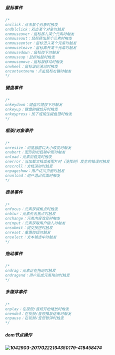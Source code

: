 ##### 鼠标事件

```css
/*
onclick：点击某个对象时触发
ondblclick：双击某个对象时触发
onmouseover：鼠标移入某个元素时触发
onmouseout：鼠标移出某个元素时触发
onmouseenter：鼠标进入某个元素时触发
onmouseleave：鼠标离开某个元素时触发
onmousedown：鼠标按下时触发
onmouseup：鼠标抬起时触发
onmousemove：鼠标被移动时触发
onwheel：鼠标滚轮滚动时触发
oncontextmenu：点击鼠标右键时触发
*/
```

##### 键盘事件

```css
/*
onkeydown：键盘的键按下时触发
onkeyup：键盘的键放开时触发
onkeypress：按下或按住键盘键时触发
*/
```

##### 框架/对象事件

```css
/*
onresize：浏览器窗口大小改变时触发
onabort：图形的加载被中断时触发
onload：元素加载完时触发
onerror：当加载文档或者图片时（没找到）发生的错误时触发
onscroll：文档滚动时触发
onpageshow：用户访问页面时触发
onunload：用户退出页面时触发
*/
```

##### 表单事件

```css
/*
onfocus：元素获得焦点时触发
onblur：元素失去焦点时触发
onchange：元素内容改变时触发
oninput：元素获取用户输入时触发
onsubmit：提交按钮时触发
onreset：重置按钮时触发
onselect：文本被选中时触发
*/
```

##### 拖动事件

```css
/*
ondrag：元素正在拖动时触发
ondragend：用户完成元素拖动时触发
*/
```

##### 多媒体事件

```css
/*
onplay：在视频/音频开始播放时触发
onended：在视频/音频播放结束时触发
onpause：在视频/音频暂停时触发
*/
```

##### dom节点操作

##### ![1042903-20170222164350179-418458474](https://images2015.cnblogs.com/blog/1042903/201702/1042903-20170222164350179-418458474.png)